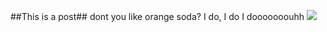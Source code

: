 ##This is a post##
dont you like orange soda?
I do, I do I dooooooouhh
![](http://az616578.vo.msecnd.net/files/2016/05/09/6359836791452814361762608242_Cute-puppy-2-1.jpg)